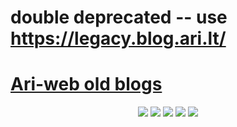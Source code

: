 # double deprecated -- use <https://legacy.blog.ari.lt/>

# [Ari-web old blogs](https://legacy.blog.ari-web.xyz/)

<p align="center">
  <img src="https://img.shields.io/badge/Maintained-Yes-green?color=red&style=flat-square">
  <img src="https://img.shields.io/github/last-commit/TruncatedDinosour/legacy.blog.ari-web.xyz?color=red&style=flat-square">
  <img src="https://img.shields.io/github/repo-size/TruncatedDinosour/legacy.blog.ari-web.xyz?color=red&style=flat-square">
  <img src="https://img.shields.io/github/issues/TruncatedDinosour/legacy.blog.ari-web.xyz?color=red&style=flat-square">
  <img src="https://img.shields.io/github/stars/TruncatedDinosour/legacy.blog.ari-web.xyz?color=red&style=flat-square">
</p>

